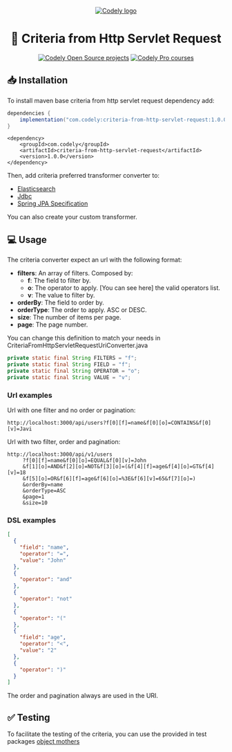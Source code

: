 <p align="center">
  <a href="https://codely.com">
    <picture>
      <source media="(prefers-color-scheme: dark)" srcset="https://codely.com/logo/codely_logo-dark.svg">
      <source media="(prefers-color-scheme: light)" srcset="https://codely.com/logo/codely_logo-light.svg">
      <img alt="Codely logo" src="https://codely.com/logo/codely_logo.svg">
    </picture>
  </a>
</p>

<h1 align="center">
  🎼 Criteria from Http Servlet Request
</h1>

<p align="center">
    <a href="https://github.com/CodelyTV"><img src="https://img.shields.io/badge/Codely-OS-green.svg?style=flat-square" alt="Codely Open Source projects"/></a>
    <a href="https://pro.codely.com"><img src="https://img.shields.io/badge/Codely-Pro-black.svg?style=flat-square" alt="Codely Pro courses"/></a>
</p>

## 📥 Installation

To install maven base criteria from http servlet request dependency add:

```gradle
dependencies {
    implementation("com.codely:criteria-from-http-servlet-request:1.0.0")
}
```

```mvn
<dependency>
    <groupId>com.codely</groupId>
    <artifactId>criteria-from-http-servlet-request</artifactId>
    <version>1.0.0</version>
</dependency>

```

Then, add criteria preferred transformer converter to:

- [Elasticsearch](./criteria-to-elasticsearch)
- [Jdbc](./criteria-to-jdbc)
- [Spring JPA Specification](./criteria-to-spring-jpa)

You can also create your custom transformer.

## 💻 Usage

The criteria converter expect an url with the following format:

* **filters**: An array of filters. Composed by:
    * **f**: The field to filter by.
    * **o**: The operator to apply. [You can see here] the valid operators list.
    * **v**: The value to filter by.
* **orderBy**: The field to order by.
* **orderType**: The order to apply. ASC or DESC.
* **size**: The number of items per page.
* **page**: The page number.

You can change this definition to match your needs in CriteriaFromHttpServletRequestUriConverter.java

```java
private static final String FILTERS = "f";
private static final String FIELD = "f";
private static final String OPERATOR = "o";
private static final String VALUE = "v";
```

### Url examples

Url with one filter and no order or pagination:

```
http://localhost:3000/api/users?f[0][f]=name&f[0][o]=CONTAINS&f[0][v]=Javi
```

Url with two filter, order and pagination:

```
http://localhost:3000/api/v1/users
     ?f[0][f]=name&f[0][o]=EQUAL&f[0][v]=John
     &f[1][o]=AND&f[2][o]=NOT&f[3][o]=(&f[4][f]=age&f[4][o]=GT&f[4][v]=18
     &f[5][o]=OR&f[6][f]=age&f[6][o]=%3E&f[6][v]=65&f[7][o]=)
     &orderBy=name
     &orderType=ASC
     &page=1
     &size=10
```

### DSL examples

```json
[
  {
    "field": "name",
    "operator": "=",
    "value": "John"
  },
  {
    "operator": "and"
  },
  {
    "operator": "not"
  },
  {
    "operator": "("
  },
  {
    "field": "age",
    "operator": "<",
    "value": "2"
  },
  {
    "operator": ")"
  }
]
```

The order and pagination always are used in the URI.

## ✅ Testing

To facilitate the testing of the criteria, you can use the provided in test packages [object mothers](https://www.martinfowler.com/bliki/ObjectMother.html)
